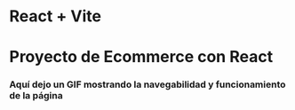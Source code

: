 # React + Vite

# Proyecto de Ecommerce con React 

### Aquí dejo un GIF mostrando la navegabilidad y funcionamiento de la página